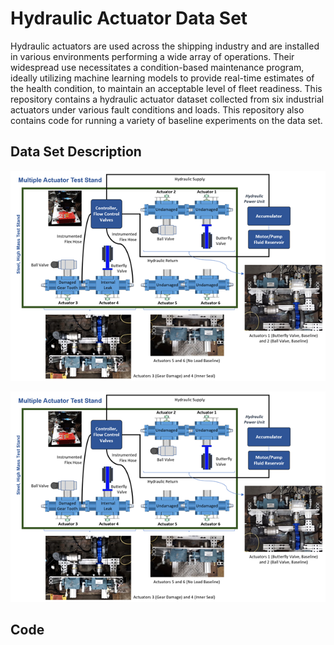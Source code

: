 # Hydraulic Actuator Data Set

Hydraulic actuators are used across the shipping industry and are installed in various environments performing a wide array of operations.  Their widespread use necessitates a condition-based maintenance program, ideally utilizing machine learning models to provide real-time estimates of the health condition, to maintain an acceptable level of fleet readiness.  This repository contains a hydraulic actuator dataset collected from six industrial actuators under various fault conditions and loads.  This repository also contains code for running a variety of baseline experiments on the data set.  

## Data Set Description

<p align="center">
  <img src="Images/actuator.png">
</p>

![teststand](Images/actuator.png)

## Code

